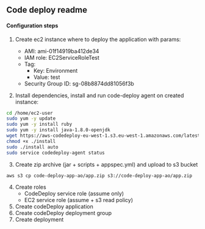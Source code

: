 ## Code deploy readme

#### Configuration steps
1. Create ec2 instance where to deploy the application with params:
    - AMI: ami-01f14919ba412de34
    - IAM role: EC2ServiceRoleTest
    - Tag: 
        - Key: Environment
        - Value: test
    - Security Group ID: sg-08b8874dd81056f3b

2. Install dependencies, install and run code-deploy agent on created instance:
```bash
cd /home/ec2-user
sudo yum -y update
sudo yum -y install ruby
sudo yum -y install java-1.8.0-openjdk
wget https://aws-codedeploy-eu-west-1.s3.eu-west-1.amazonaws.com/latest/install
chmod +x ./install 
sudo ./install auto
sudo service codedeploy-agent status
```
3. Create zip archive (jar + scripts + appspec.yml) and upload to s3 bucket
```bash
aws s3 cp code-deploy-app-ao/app.zip s3://code-deploy-app-ao/app.zip
```
4. Create roles
    - CodeDeploy service role (assume only)
    - EC2 service role (assume + s3 read policy)
5. Create codeDeploy application
6. Create codeDeploy deployment group
7. Create deployment
